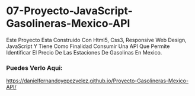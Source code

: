 # 07-Proyecto-JavaScript-Gasolineras-Mexico-API
Este Proyecto Esta Construido Con Html5, Css3, Responsive Web Design, JavaScript Y Tiene Como Finalidad Consumir Una 
API Que Permite Identificar El Precio De Las Estaciones De Gasolinas En Mexico. 

### Puedes Verlo Aqui: 
https://danielfernandoyepezvelez.github.io/Proyecto-Gasolineras-Mexico-API/
